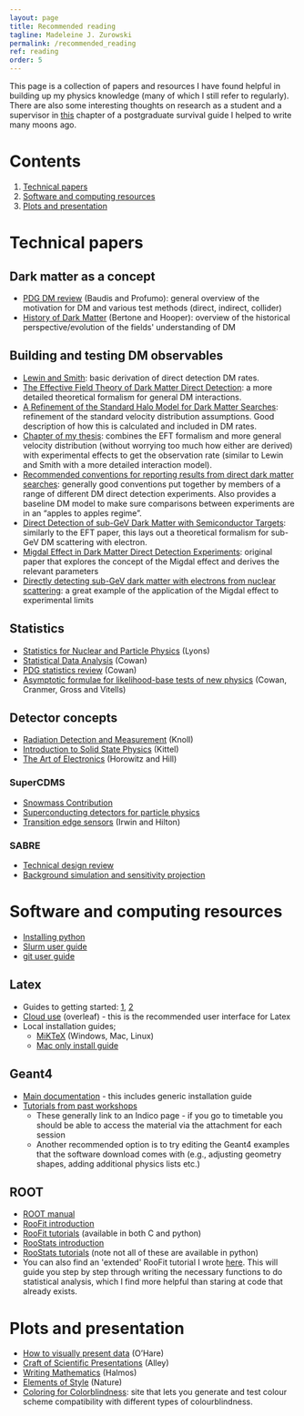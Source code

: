 ```yaml
---
layout: page
title: Recommended reading
tagline: Madeleine J. Zurowski
permalink: /recommended_reading
ref: reading
order: 5
---
```


This page is a collection of papers and resources I have found helpful in building up my physics knowledge (many of which I still refer to regularly). There are also some interesting thoughts on research as a student and a supervisor in [this](https://mjzurowski.github.io/files/psg.pdf) chapter of a postgraduate survival guide I helped to write many moons ago.

# Contents
1. [Technical papers](#papers)
2. [Software and computing resources](#software)
3. [Plots and presentation](#style)

# Technical papers<a name="papers"></a>

## Dark matter as a concept
* [PDG DM review](https://pdg.lbl.gov/2024/web/viewer.html?file=../reviews/rpp2024-rev-dark-matter.pdf) (Baudis and Profumo): general overview of the motivation for DM and various test methods (direct, indirect, collider)
* [History of Dark Matter](https://arxiv.org/abs/1605.04909) (Bertone and Hooper): overview of the historical perspective/evolution of the fields' understanding of DM

## Building and testing DM observables
* [Lewin and Smith](https://www.sciencedirect.com/science/article/abs/pii/S0927650596000473): basic derivation of direct detection DM rates.
* [The Effective Field Theory of Dark Matter Direct Detection](https://arxiv.org/abs/1203.3542): a more detailed theoretical formalism for general DM interactions.
* [A Refinement of the Standard Halo Model for Dark Matter Searches](https://arxiv.org/pdf/1810.11468): refinement of the standard velocity distribution assumptions. Good description of how this is calculated and included in DM rates.
* [Chapter of my thesis](https://mjzurowski.github.io/files/rate_calcs.pdf): combines the EFT formalism and more general velocity distribution (without worrying too much how either are derived) with experimental effects to get the observation rate (similar to Lewin and Smith with a more detailed interaction model).
* [Recommended conventions for reporting results from direct dark matter searches](https://arxiv.org/pdf/2105.00599): generally good conventions put together by members of a range of different DM direct detection experiments. Also provides a baseline DM model to make sure comparisons between experiments are in an “apples to apples regime”.
* [Direct Detection of sub-GeV Dark Matter with Semiconductor Targets](https://arxiv.org/pdf/1509.01598): similarly to the EFT paper, this lays out a theoretical formalism for sub-GeV DM scattering with electron.
* [Migdal Effect in Dark Matter Direct Detection Experiments](https://arxiv.org/abs/1707.07258): original paper that explores the concept of the Migdal effect and derives the relevant parameters
* [Directly detecting sub-GeV dark matter with electrons from nuclear scattering](https://arxiv.org/pdf/1711.09906): a great example of the application of the Migdal effect to experimental limits

## Statistics
* [Statistics for Nuclear and Particle Physics](https://www.cambridge.org/highereducation/books/statistics-for-nuclear-and-particle-physicists/9544B39F3244D9457BEC324CD34F1571#overview) (Lyons)
* [Statistical Data Analysis](https://www.sherrytowers.com/cowan_statistical_data_analysis.pdf) (Cowan)
* [PDG statistics review](https://pdg.lbl.gov/2020/reviews/rpp2020-rev-statistics.pdf) (Cowan)
* [Asymptotic formulae for likelihood-base tests of new physics](https://arxiv.org/abs/1007.1727) (Cowan, Cranmer, Gross and Vitells)

## Detector concepts
* [Radiation Detection and Measurement](https://indico-tdli.sjtu.edu.cn/event/171/contributions/2123/attachments/982/1592/Knoll4thEdition.pdf) (Knoll)
* [Introduction to Solid State Physics](http://metal.elte.hu/~groma/Anyagtudomany/kittel.pdf) (Kittel)
* [The Art of Electronics](https://kolegite.com/EE_library/books_and_lectures/%D0%95%D0%BB%D0%B5%D0%BA%D1%82%D1%80%D0%BE%D0%BD%D0%B8%D0%BA%D0%B0/_The%20Art%20of%20Electronics%203rd%20ed%20%5B2015%5D.pdf) (Horowitz and Hill)

### SuperCDMS
* [Snowmass Contribution](https://arxiv.org/abs/2203.08463)
* [Superconducting detectors for particle physics](https://arxiv.org/abs/2111.08875)
* [Transition edge sensors](https://link.springer.com/chapter/10.1007/10933596_3) (Irwin and Hilton)

### SABRE
* [Technical design review](https://arxiv.org/abs/2411.13889)
* [Background simulation and sensitivity projection](https://arxiv.org/abs/2205.13849)

# Software and computing resources<a name="software"></a>
* [Installing python](https://realpython.com/installing-python/)
* [Slurm user guide](https://slurm.schedmd.com/quickstart.html)
* [git user guide](https://github.com/git-guides)

## Latex
* Guides to getting started: [1](https://www.maths.tcd.ie/~dwilkins/LaTeXPrimer/), [2](https://www.overleaf.com/learn/latex/Learn_LaTeX_in_30_minutes)
* [Cloud use](https://www.overleaf.com/project) (overleaf) - this is the recommended user interface for Latex
* Local installation guides;
    * [MiKTeX](https://miktex.org/download) (Windows, Mac, Linux)
    * [Mac only install guide](https://sourabhbajaj.com/mac-setup/LaTeX/)

## Geant4
* [Main documentation](https://geant4.web.cern.ch/docs/) - this includes generic installation guide
* [Tutorials from past workshops](https://geant4.web.cern.ch/docs/tutorials?past)
    * These generally link to an Indico page - if you go to timetable you should be able to access the material via the attachment for each session
    * Another recommended option is to try editing the Geant4 examples that the software download comes with (e.g., adjusting geometry shapes, adding additional physics lists etc.)

## ROOT
* [ROOT manual](https://root.cern/manual/)
* [RooFit introduction](https://root.cern/download/roofit-strasbourg-v10.pdf)
* [RooFit tutorials](https://root.cern/doc/v628/group__tutorial__roofit.html) (available in both C and python)
* [RooStats introduction](https://indico.cern.ch/event/72320/contributions/2082590/attachments/1037204/1478053/schott_2009.11.26_roostats_tutorials.pdf)
* [RooStats tutorials](https://root.cern/doc/v630/group__tutorial__roostats.html) (note not all of these are available in python)
* You can also find an 'extended' RooFit tutorial I wrote [here](https://mjzurowski.github.io/files/RooFit_tutorial.pdf). This will guide you step by step through writing the necessary functions to do statistical analysis, which I find more helpful than staring at code that already exists.

# Plots and presentation<a name="style"></a>
* [How to visually present data](https://github.com/cajohare/HowToMakeAPlot) (O’Hare)
* [Craft of Scientific Presentations](https://sharif.edu/~namvar/index_files/Scientific-Presentation.pdf) (Alley)
* [Writing Mathematics](https://entropiesschool.sciencesconf.org/data/How_to_Write_Mathematics.pdf) (Halmos)
* [Elements of Style](https://www.nature.com/articles/nphys724) (Nature)
* [Coloring for Colorblindness](https://davidmathlogic.com/colorblind/): site that lets you generate and test colour scheme compatibility with different types of colourblindness.
